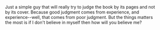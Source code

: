 Just a simple guy that will really try to judge the book by its pages and not by its cover. Because good judgment comes from experience, and experience--well, that comes from poor judgment. But the things matters the most is if I don't believe in myself then how will you believe me? 
